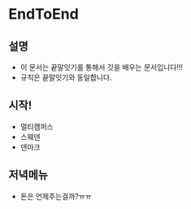 # EndToEnd

## 설명

- 이 문서는 끝말잇기를 통해서 깃을 배우는 문서입니다!!!
- 규칙은 끝말잇기와 동일합니다.



## 시작!

- 멀티캠퍼스
- 스웨덴
- 덴마크

## 저녁메뉴

- 돈은 언제주는걸까?ㅠㅠ